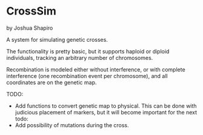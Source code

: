 # CrossSim  
 by Joshua Shapiro

A system for simulating genetic crosses. 

The functionality is pretty basic, but it supports haploid or diploid individuals, tracking an arbitrary number of chromosomes. 

Recombination is modeled either without interference, or with complete interference (one recombination event per chromosome), and all coordinates are on the genetic map. 

TODO:

* Add functions to convert genetic map to physical. This can be done with judicious placement of markers, but it will become important for the next todo:
* Add possibility of mutations during the cross.
